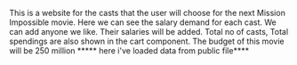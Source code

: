 This is a website for the casts that the user will choose for the next Mission Impossible movie.
Here we can see the salary demand for each cast. We can add anyone we like. Their salaries will be added. Total no of casts, Total 
spendings are also shown in the 
cart component. The budget of this movie will be 250 million 
***** here i've loaded data from public file****
